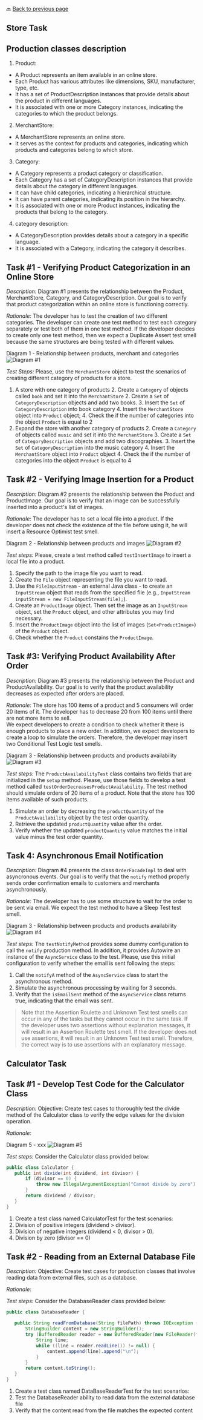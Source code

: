 🔙 <a href="README.md">Back to previous page</a> 


<p align="center">
 <h2>Store Task</h2>
</p>

## Production classes description

1) Product:
- A Product represents an item available in an online store. 
- Each Product has various attributes like dimensions, SKU, manufacturer, type, etc. 
- It has a set of ProductDescription instances that provide details about the product in different languages. 
- It is associated with one or more Category instances, indicating the categories to which the product belongs. 

2) MerchantStore:
- A MerchantStore represents an online store. 
- It serves as the context for products and categories, indicating which products and categories belong to which store.

3) Category:
- A Category represents a product category or classification.
- Each Category has a set of CategoryDescription instances that provide details about the category in different languages.
- It can have child categories, indicating a hierarchical structure.
- It can have parent categories, indicating its position in the hierarchy.
- It is associated with one or more Product instances, indicating the products that belong to the category.

4) category description:
- A CategoryDescription provides details about a category in a specific language.
- It is associated with a Category, indicating the category it describes.




## Task #1 - Verifying Product Categorization in an Online Store

*Description:* 
Diagram #1 presents the relationship between the Product, MerchantStore, Category, and CategoryDescription.
Our goal is to verify that product categorization within an online store is functioning correctly.

*Rationale:* The developer has to test the creation of two different categories. The developer can create one test method to test each category separately or test both of them in one test method.
If the developer decides to create only one test method, then we expect a Duplicate Assert test smell because the same structures are being tested with different values. 

Diagram 1 - Relationship between products, merchant and categories ![Diagram #1](Store-Task1.png)

*Test Steps:*
Please, use the `MerchantStore` object to test the scenarios of creating different category of products for a store. 
1. A store with one category of products
   2. Create a `Category` of objects called `book` and set it into the `MerchantStore`
   2. Create a `Set` of `CategoryDescription` objects and add two books. 
   3. Insert the `Set` of `CategoryDescription` into book category 
   4. Insert the `MerchantStore` object into `Product` object; 
   4. Check the if the number of categories into the object `Product` is equal to 2
1. Expand the store with another category of products 
   2. Create a `Category` of objects called `music` and set it into the `MerchantStore`
   3. Create a `Set` of `CategoryDescription` objects and add two discographies.
   3. Insert the `Set` of `CategoryDescription` into the music category 
   4. Insert the `MerchantStore` object into `Product` object
   4. Check the if the number of categories into the object `Product` is equal to 4
   
## Task #2 - Verifying Image Insertion for a Product

*Description:*
Diagram #2 presents the relationship between the Product and ProductImage.
Our goal is to verify that an image can be successfully inserted into a product's list of images.

*Rationale:* The developer has to set a local file into a product. 
If the developer does not check the existence of the file before using it, he will insert a Resource Optimist test smell.

Diagram 2 - Relationship between products and images ![Diagram #2](Store-Task2.png)

*Test steps:*
Please, create a test method called `testInsertImage` to insert a local file into a product.
1. Specify the path to the image file you want to read.  
2. Create the `File` object representing the file you want to read.
3. Use the `FileInputStream` - an external Java class - to create an `InputStream` object that reads from the specified file (e.g., `InputStream inputStream = new FileInputStream(file);`).
4. Create an `ProductImage` object. Then set the image as an `InputStream` object, set the `Product` object, and other attributes you may find necessary.
5. Insert the `ProductImage` object into the list of images (`Set<ProductImage>`) of the `Product` object.
6. Check whether the `Product` constains the `ProductImage`.  


## Task #3: Verifying Product Availability After Order

*Description:*
Diagram #3 presents the relationship between the Product and ProductAvailability.
Our goal is to verify that the product availability decreases as expected after orders are placed.

*Rationale:* The store has 100 items of a product and 5 consumers will order 20 items of it. The developer has to decrease 20 from 100 items until there are not more items to sell.  
We expect developers to create a condition to check whether it there is enough products to place a new order. 
In addition, we expect developers to create a loop to simulate the orders. Therefore, the developer may insert two Conditional Test Logic test smells. 

Diagram 3 - Relationship between products and products availability ![Diagram #3](Store-Task3.png)

*Test steps:*
The `ProductAvailabilityTest` class contains two fields that are initialized in the `setup` method. 
Please, use those fields to develop a test method called `testOrderDecreasesProductAvailability`. The test method should simulate orders of 20 items of a product. 
Note that the store has 100 items available of such products.
1. Simulate an order by decreasing the `productQuantity` of the `ProductAvailability` object by the test order quantity.
2. Retrieve the updated `productQuantity` value after the order.
3. Verify whether the updated `productQuantity` value matches the initial value minus the test order quantity.

## Task 4: Asynchronous Email Notification

*Description:*
Diagram #4 presents the class `OrderFacadeImpl` to deal with asyncronous events.
Our goal is to verify that the `notify` method properly sends order confirmation emails to customers and merchants asynchronously.

*Rationale:* The developer has to use some structure to wait for the order to be sent via email.
We expect the test method to have a Sleep Test test smell.

Diagram 3 - Relationship between products and products availability ![Diagram #4](Store-Task4.png)

*Test steps:*
The `testNotifyMethod` provides some dummy configuration to call the `notify` production method. 
In addition, it provides Autowire an instance of the `AsyncService` class to the test.
Please, use this initial configuration to verify whether the email is sent following the steps:
1. Call the `notifyA` method of the `AsyncService` class to start the asynchronous method.
2. Simulate the asynchronous processing by waiting for 3 seconds.
3. Verify that the `isEmailSent` method of the `AsyncService` class returns true, indicating that the email was sent.


> Note that the Assertion Roulette and Unknown Test test smells can occur in any of the tasks but they cannot occur in the same task. 
> If the developer uses two assertions without explanation messages, it will result in an Assertion Roulette test smell.
> If the developer does not use assertions, it will result in an Unknown Test test smell.
> Therefore, the correct way is to use assertions with an explanatory message.

<p align="center">
 <h2>Calculator Task</h2>
</p>

## Task #1 - Develop Test Code for the Calculator Class

*Description:*
Objective: Create test cases to thoroughly test the divide method of the Calculator class to verify the edge values for the division operation.

*Rationale:*

Diagram 5 - xxx ![Diagram #5](Calculator-AllTasks.png)

*Test steps:* Consider the Calculator class provided below:

 ``` java
public class Calculator {
    public int divide(int dividend, int divisor) {
        if (divisor == 0) {
            throw new IllegalArgumentException("Cannot divide by zero");
        }
        return dividend / divisor;
    }
}
```

1. Create a test class named CalculatorTest for the test scenarios:
2. Division of positive integers (dividend > divisor).
3. Division of negative integers (dividend < 0, divisor > 0).
4. Division by zero (divisor == 0)

## Task #2 - Reading from an External Database File

*Description:*
Objective:  Create test cases for production classes that involve reading data from external files, such as a database.

*Rationale:*

*Test steps:* Consider the DatabaseReader class provided below:

 ``` java
public class DatabaseReader {

    public String readFromDatabase(String filePath) throws IOException {
        StringBuilder content = new StringBuilder();
        try (BufferedReader reader = new BufferedReader(new FileReader(filePath))) {
            String line;
            while ((line = reader.readLine()) != null) {
                content.append(line).append("\n");
            }
        }
        return content.toString();
    }
}
```

1. Create a test class named DataBaseReaderTest for the test scenarios:
2. Test the DatabaseReader ability to read data from the external database file
3. Verify that the content read from the file matches the expected content



